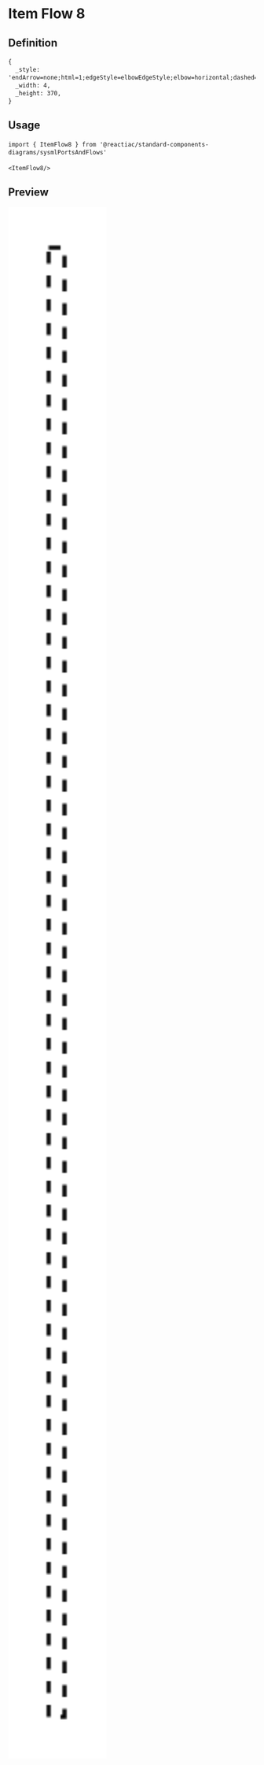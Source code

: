 # Item Flow 8

## Definition

```
{
  _style: 'endArrow=none;html=1;edgeStyle=elbowEdgeStyle;elbow=horizontal;dashed=1;',
  _width: 4,
  _height: 370,
}
```

## Usage

```
import { ItemFlow8 } from '@reactiac/standard-components-diagrams/sysmlPortsAndFlows'

<ItemFlow8/>
```

## Preview

<img src="./item-flow-8.png" width="200"/>
